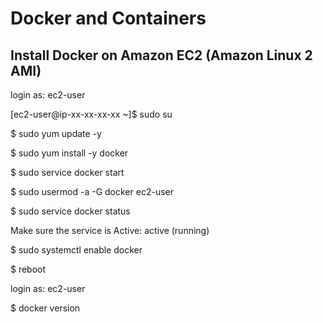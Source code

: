 # Docker and Containers

## Install Docker on Amazon EC2 (Amazon Linux 2 AMI)

login as: ec2-user

[ec2-user@ip-xx-xx-xx-xx ~]$ sudo su

$ sudo yum update -y

$ sudo yum install -y docker 

$ sudo service docker start

$ sudo usermod -a -G docker ec2-user

$ sudo service docker status    

Make sure the service is Active: active (running)

$ sudo systemctl enable docker

$ reboot

login as: ec2-user

$ docker version
